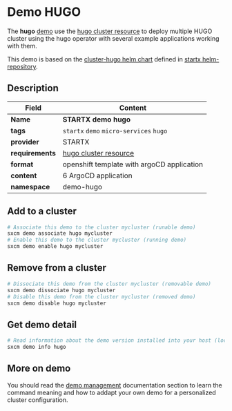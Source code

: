 # Demo HUGO

The **hugo** [demo](../../5-demos) use the [hugo cluster resource](../../resources/hugo) to deploy multiple HUGO cluster using the hugo operator with several example applications working with them.

This demo is based on the [cluster-hugo helm chart](https://helm-repository.readthedocs.io/en/latest/charts/cluster-hugo) defined in [startx helm-repository](https://helm-repository.readthedocs.io).

## Description

| Field            | Content                                       |
| ---------------- | --------------------------------------------- |
| **Name**         | **STARTX demo hugo**                          |
| **tags**         | `startx` `demo` `micro-services` `hugo`       |
| **provider**     | STARTX                                        |
| **requirements** | [hugo cluster resource](../../resources/hugo) |
| **format**       | openshift template with argoCD application    |
| **content**      | 6 ArgoCD application                          |
| **namespace**    | demo-hugo                                     |

## Add to a cluster

```bash
# Associate this demo to the cluster mycluster (runable demo)
sxcm demo associate hugo mycluster
# Enable this demo to the cluster mycluster (running demo)
sxcm demo enable hugo mycluster
```

## Remove from a cluster

```bash
# Dissociate this demo from the cluster mycluster (removable demo)
sxcm demo dissociate hugo mycluster
# Disable this demo from the cluster mycluster (removed demo)
sxcm demo disable hugo mycluster
```

## Get demo detail

```bash
# Read information about the demo version installed into your host (local)
sxcm demo info hugo
```

## More on demo

You should read the [demo management](../../5-demos) documentation section to learn the command
meaning and how to addapt your own demo for a personalized cluster configuration.
